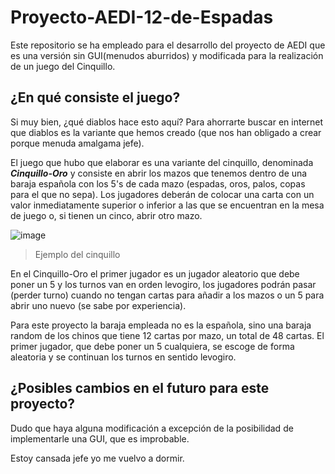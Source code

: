 # Proyecto-AEDI-12-de-Espadas
Este repositorio se ha empleado para el desarrollo del proyecto de AEDI que es una versión sin GUI(menudos aburridos) y modificada para la realización de un juego del Cinquillo.

## ¿En qué consiste el juego?

Si muy bien, ¿qué diablos hace esto aquí? Para ahorrarte buscar en internet que diablos es la variante que hemos creado (que nos han obligado a crear porque menuda amalgama jefe).

El juego que hubo que elaborar es una variante del cinquillo, denominada ***Cinquillo-Oro*** y consiste en abrir los mazos que tenemos dentro de una baraja española con los 5's de cada mazo (espadas, oros, palos, copas para el que no sepa). Los jugadores deberán de colocar una carta con un valor inmediatamente superior o inferior a las que se encuentran en la mesa de juego o, si tienen un cinco, abrir otro mazo.

![image](https://user-images.githubusercontent.com/90091466/226657303-e5799d83-6f5b-4176-85d0-ff8396225b81.png)
> Ejemplo del cinquillo

En el Cinquillo-Oro el primer jugador es un jugador aleatorio que debe poner un 5 y los turnos van en orden levogiro, los jugadores podrán pasar (perder turno) cuando no tengan cartas para añadir a los mazos o un 5 para abrir uno nuevo (se sabe por experiencia).

Para este proyecto la baraja empleada no es la española, sino una baraja random de los chinos que tiene 12 cartas por mazo, un total de 48 cartas. El primer jugador, que debe poner un 5 cualquiera, se escoge de forma aleatoria y se continuan los turnos en sentido levogiro.

## ¿Posibles cambios en el futuro para este proyecto?

Dudo que haya alguna modificación a excepción de la posibilidad de implementarle una GUI, que es improbable.

Estoy cansada jefe yo me vuelvo a dormir.
